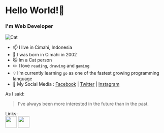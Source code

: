# Hello World!:wave:

<!--
[![Anurag's GitHub stats](https://github-readme-stats.vercel.app/api?username=restuedos)](https://github.com/anuraghazra/github-readme-stats)
-->

### **I'm Web Developer**  
![Cat](https://www.shareicon.net/data/128x128/2015/08/18/87260_cat_256x256.png)
+ 📫 I live in Cimahi, Indonesia
+ :date: I was born in Cimahi in 2002
+ :cat: Im a Cat person
+ :pencil2: I love `reading`, `drawing` and `gaming`
+ :bulb: I’m currently learning `go` as one of the fastest growing programming language
+ 💬 My Social Media :
[Facebook](http://facebook.com/restu.edo.s ) |
[Twitter](http://twitter.com/restuedos) |
[Instagram](http://instagram.com/restuedos)
  
As I said:
> I’ve always been more interested
> in the future than in the past.

Links:  
[<img src="https://www.nesabamedia.com/wp-content/uploads/2019/11/github-logo-1.png" width="36px" height="36px"/>](http://github.com/restuedos)
[<img src="https://cdn.iconscout.com/icon/free/png-256/linkedin-circle-1868976-1583140.png" width="36px" height="36px"/>](https://www.linkedin.com/in/restu-edo-setiaji-06314b1b0/)

<!--
**edzerostudio/edzerostudio** is a ✨ _special_ ✨ repository because its `README.md` (this file) appears on your GitHub profile.

Here are some ideas to get you started:

- 🔭 I’m currently working on ...
- 🌱 I’m currently learning ...
- 👯 I’m looking to collaborate on ...
- 🤔 I’m looking for help with ...
- 💬 Ask me about ...
- 📫 How to reach me: ...
- 😄 Pronouns: ...
- ⚡ Fun fact: ...
-->

